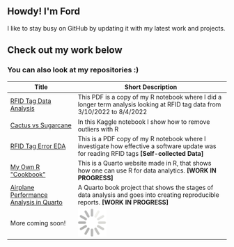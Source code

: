 ## Howdy! I'm Ford

I like to stay busy on GitHub by updating it with my latest work and projects. 

## Check out my work below
### You can also look at my repositories :)

Title | Short Description
------------- | -------------
[RFID Tag Data Analysis](https://1drv.ms/b/s!Ahpkb3AfX4xfgroaRd_pWRG195p_Pw?e=9eeM8r) | This PDF is a copy of my R notebook where I did a longer term analysis looking at RFID tag data from 3/10/2022 to 8/4/2022
[Cactus vs Sugarcane](https://www.kaggle.com/code/bradfordjohnson/cactus-vs-sugarcane?kernelSessionId=101591092) | In this Kaggle notebook I show how to remove outliers with R
[RFID Tag Error EDA](https://1drv.ms/b/s!Ahpkb3AfX4xfgrh5TKG-ephx47IRaQ?e=Cdtmdz) | This is a PDF copy of my R notebook where I investigate how effective a software update was for reading RFID tags **[Self-collected Data]**
[My Own R "Cookbook"](https://bradfordjohnson.github.io/r-cookbook/)| This is a Quarto website made in R, that shows how one can use R for data analytics. **[WORK IN PROGRESS]** 
[Airplane Performance Analysis in Quarto](https://bradfordjohnson.github.io/r-airplane-performance/) | A Quarto book project that shows the stages of data analysis and goes into creating reproducible reports. **[WORK IN PROGRESS]** 
More coming soon! | <img src="https://github.com/bradfordjohnson/bradfordjohnson/blob/main/spinner2.gif" width="65px"> 
